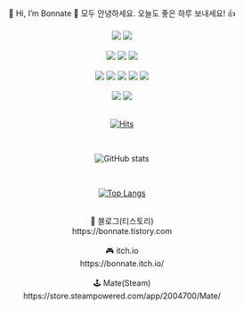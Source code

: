<div align=center> 
👋 Hi, I’m Bonnate  
👋 모두 안녕하세요. 오늘도 좋은 하루 보내세요! 👍  
<br/>
<br/>
<img src="https://img.shields.io/badge/Unity-FFFFFF?style=for-the-badge&logo=unity&logoColor=000000"> <img src="https://img.shields.io/badge/Unreal Engine-FFFFFF?style=for-the-badge&logo=Unreal Engine&logoColor=000000">
<br/>
<br/>
<img src="https://img.shields.io/badge/MySQL-4479A1?style=for-the-badge&logo=MySQL&logoColor=ffffff"> <img src="https://img.shields.io/badge/Linux-FCC624?style=for-the-badge&logo=Linux&logoColor=000000"> <img src="https://img.shields.io/badge/Oracle-F80000?style=for-the-badge&logo=Oracle&logoColor=ffffff">
<br/>
<br/>
<img src="https://img.shields.io/badge/C-A8B9CC?style=for-the-badge&logo=C&logoColor=ffffff"> <img src="https://img.shields.io/badge/C++-00599C?style=for-the-badge&logo=C&logoColor=ffffff"> <img src="https://img.shields.io/badge/C Sharp-239120?style=for-the-badge&logo=C Sharp&logoColor=ffffff"> <img src="https://img.shields.io/badge/Java-d78a2e?style=for-the-badge&logo=CoffeeScript&logoColor=ffffff"> <img src="https://img.shields.io/badge/Python-3776AB?style=for-the-badge&logo=Python&logoColor=ffffff">
<br/>
<br/>
<img src="https://img.shields.io/badge/GitHub-181717?style=for-the-badge&logo=GitHub&logoColor=ffffff"> <img src="https://img.shields.io/badge/Sourcetree-0052CC?style=for-the-badge&logo=Sourcetree&logoColor=ffffff">
<br/>
<br/>

[![Hits](https://hits.seeyoufarm.com/api/count/incr/badge.svg?url=https%3A%2F%2Fgithub.com%2Fbonnate%2Fhit-counter&count_bg=%23007EFF&title_bg=%23000000&icon=unity.svg&icon_color=%23FFFFFF&title=hits&edge_flat=false)](https://github.com/Bonnate)
  
<br/>
  
![GitHub stats](https://github-readme-stats.vercel.app/api?username=bonnate&show_icons=true&count_private=true&border_radius=10&border_color=000000&bg_color=60,94a9d1,f7cac8&title_color=ffffff&text_color=ffffff&custom_title=my__stats)

<br/>
  
[![Top Langs](https://github-readme-stats.vercel.app/api/top-langs/?username=bonnate&layout=compact&count_private=true&border_radius=10&border_color=000000&bg_color=30,94a9d1,f7cac8&title_color=ffffff&text_color=ffffff&custom_title=my__languages)](https://github.com/anuraghazra/github-readme-stats)

<br/>
📑 블로그(티스토리)
<br/>
https://bonnate.tistory.com
<br/>
<br/>
🎮 itch.io
<br/>
https://bonnate.itch.io/
<br/>
<br/>
🕹️ Mate(Steam)
<br/>
https://store.steampowered.com/app/2004700/Mate/
<br/>
<br/>
</div>
